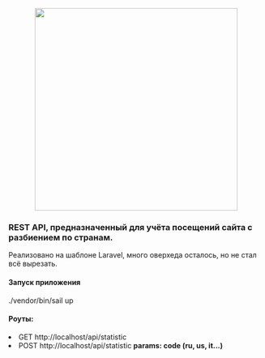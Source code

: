 <p align="center"><a href="https://laravel.com" target="_blank"><img src="https://raw.githubusercontent.com/laravel/art/master/logo-lockup/5%20SVG/2%20CMYK/1%20Full%20Color/laravel-logolockup-cmyk-red.svg" width="400"></a></p>

<h3>REST API, предназначенный для учёта посещений сайта с
разбиением по странам.</h3>
<p>Реализовано на шаблоне Laravel, много оверхеда осталось, но не стал всё вырезать.</p>
<h4>Запуск приложения</h4>
<p>./vendor/bin/sail up</p>
<h4>Роуты: </h4>
<li>GET http://localhost/api/statistic</li>
<li>POST http://localhost/api/statistic <b>params: code (ru, us, it...)</b></li>

